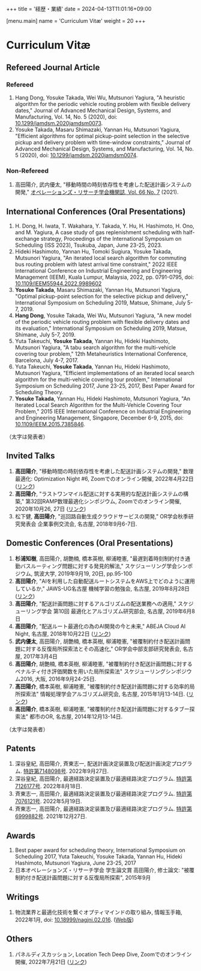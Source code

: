 +++
title = '経歴・業績'
date = 2024-04-13T11:01:16+09:00

[menu.main]
name = 'Curriculum Vitæ'
weight = 20
+++

# Curriculum Vitæ

## Refereed Journal Article

### Refereed

1. Hang Dong, Yosuke Takada, Wei Wu, Mutsunori Yagiura, "A heuristic algorithm for the periodic vehicle routing problem with flexible delivery dates," Journal of Advanced Mechanical Design, Systems, and Manufacturing, Vol. 14, No. 5 (2020), doi: [10.1299/jamdsm.2020jamdsm0073](https://doi.org/10.1299/jamdsm.2020jamdsm0073).
1. Yosuke Takada, Masaru Shimazaki, Yannan Hu, Mutsunori Yagiura, "Efficient algorithms for optimal pickup-point selection in the selective pickup and delivery problem with time-window constraints," Journal of Advanced Mechanical Design, Systems, and Manufacturing, Vol. 14, No. 5 (2020), doi: [10.1299/jamdsm.2020jamdsm0074](https://doi.org/10.1299/jamdsm.2020jamdsm0074).

### Non-Refereed

1. 高田陽介, 武内優太, "移動時間の時刻依存性を考慮した配送計画システムの開発," [オペレーションズ・リサーチ学会機関誌, Vol. 66 No. 7](https://orsj.org/?p=3290) (2021).

## International Conferences (Oral Presentations)

1. H. Dong, H. Iwata, T. Wakahara, Y. Takada, Y. Hu, H. Hashimoto, H. Ono, and M. Yagiura, A case study of gas replenishment scheduling with half-exchange strategy, Proceedings of the International Symposium on Scheduling (ISS 2023), Tsukuba, Japan, June 23-25, 2023.
1. Hideki Hashimoto, Yannan Hu, Tomoki Sugiura, Yosuke Takada, Mutsunori Yagiura, "An iterated local search algorithm for commuting bus routing problem with latest arrival time constraint," 2022 IEEE International Conference on Industrial Engineering and Engineering Management (IEEM), Kuala Lumpur, Malaysia, 2022, pp. 0791-0795, doi: [10.1109/IEEM55944.2022.9989602](https://doi.org/10.1109/IEEM55944.2022.9989602)
1. __Yosuke Takada__, Masaru Shimazaki, Yannan Hu, Mutsunori Yagiura, "Optimal pickup-point selection for the selective pickup and delivery," International Symposium on Scheduling 2019, Matsue, Shimane, July 5-7, 2019.
1. __Hang Dong__, Yosuke Takada, Wei Wu, Mutsunori Yagiura, "A new model of the periodic vehicle routing problem with flexible delivery dates and its evaluation," International Symposium on Scheduling 2019, Matsue, Shimane, July 5-7, 2019.
1. Yuta Takeuchi, __Yosuke Takada__, Yannan Hu, Hideki Hashimoto, Mutsunori Yagiura, "A tabu search algorithm for the multi-vehicle covering tour problem," 12th Metaheuristics International Conference, Barcelona, July 4-7, 2017.
1. Yuta Takeuchi, __Yosuke Takada__, Yannan Hu, Hideki Hashimoto, Mutsunori Yagiura, "Efficient implementations of an iterated local search algorithm for the multi-vehicle covering tour problem," International Symposium on Scheduling 2017, June 23-25, 2017, Best Paper Award for Scheduling Theory.
1. __Yosuke Takada__, Yannan Hu, Hideki Hashimoto, Mutsunori Yagiura, "An Iterated Local Search Algorithm for the Multi-Vehicle Covering Tour Problem," 2015 IEEE International Conference on Industrial Engineering and Engineering Management, Singapore, December 6-9, 2015, doi: [10.1109/IEEM.2015.7385846](https://doi.org/10.1109/IEEM.2015.7385846).

（太字は発表者）

## Invited Talks

1. __高田陽介__, "移動時間の時刻依存性を考慮した配送計画システムの開発," 数理最適化: Optimization Night #6, Zoomでのオンライン開催, 2022年4月22日 ([リンク](https://optimization.connpass.com/event/244468/))
1. __高田陽介__, "ラストワンマイル配送に対する実用的な配送計画システムの構築," 第32回RAMP数理最適化シンポジウム, Zoomでのオンライン開催, 2020年10月26, 27日 ([リンク](http://www.orsj.or.jp/ramp/2020/))
1. 松下健, __高田陽介__, "巡回路自動生成クラウドサービスの開発," OR学会秋季研究発表会 企業事例交流会, 名古屋, 2018年9月6-7日.

## Domestic Conferences (Oral Presentations)

1. __杉浦知樹__, 高田陽介, 胡艶楠, 橋本英樹, 柳浦睦憲, "最遅到着時刻制約付き通勤バスルーティング問題に対する発見的解法," スケジューリング学会シンポジウム, 筑波大学, 2019年9月19, 20日, pp.95-100
1. __高田陽介__, "AIを利用した自動配送ルートシステムをAWS上でどのように運用しているか," JAWS-UG名古屋 機械学習の勉強会, 名古屋, 2019年8月28日 ([リンク](https://jawsug-nagoya.doorkeeper.jp/events/94900))
1. __高田陽介__, "配送計画問題に対するアルゴリズムの配送業務への適用," スケジューリング学会 第10回 最適化とアルゴリズム研究部会, 名古屋, 2019年6月8日
1. __高田陽介__, "配送ルート最適化の為のAI開発の今と未来," ABEJA Cloud AI Night, 名古屋, 2018年10月22日 ([リンク](https://cloudai.connpass.com/event/103129/))
1. __武内優太__, 高田陽介, 胡艶楠, 橋本英樹, 柳浦睦憲, "被覆制約付き配送計画問題に対する反復局所探索法とその高速化," OR学会中部支部研究発表会, 名古屋, 2017年3月4日
1. __高田陽介__, 胡艶楠, 橋本英樹, 柳浦睦憲, "被覆制約付き配送計画問題に対するペナルティ付き評価関数を用いた局所探索法" スケジューリングシンポジウム2016, 大阪, 2016年9月24-25日.
1. __髙田陽介__, 橋本英樹, 柳浦睦憲, "被覆制約付き配送計画問題に対する効率的局所探索法" 情報処理学会アルゴリズム研究会, 名古屋, 2015年1月13-14日. ([リンク](https://doi.org/10.1299/jamdsm.2020jamdsm0073))
1. __髙田陽介__, 橋本英樹, 柳浦睦憲, "被覆制約付き配送計画問題に対するタブー探索法" 都市のOR, 名古屋, 2014年12月13-14日.

（太字は発表者）

## Patents

1. 深谷皇紀, 高田陽介, 斉東志一, 配送計画決定装置及び配送計画決定プログラム. [特許第7148098号](https://www.j-platpat.inpit.go.jp/c1800/PU/JP-7148098/35F4826408EB956A5ED3CB51A5EDF5950A3CE968224DCCFD9C9BF4F212E3BA55/15/ja). 2022年9月27日.
1. 深谷皇紀, 高田陽介, 最適経路決定装置及び最適経路決定プログラム. [特許第7126177号](https://www.j-platpat.inpit.go.jp/c1800/PU/JP-7126177/259B963AFE883F6D14C15968F1E829965D427632DABC0528DEA0E901BABB6803/15/ja). 2022年8月18日.
1. 斉東志一, 高田陽介, 最適経路決定装置及び最適経路決定プログラム. [特許第7076121号](https://www.j-platpat.inpit.go.jp/c1800/PU/JP-7076121/55E89B1B5B79D6F3098D50D88BD6D6E57E8FEE4B85A08D75C8D2EB746EB6EFBC/15/ja). 2022年5月19日.
1. 斉東志一, 高田陽介, 最適経路決定装置及び最適経路決定プログラム. [特許第6999882号](https://www.j-platpat.inpit.go.jp/c1800/PU/JP-6999882/E9D5AE477C566F4651549A4CC46ACB1C366F547119B2A94A78FCF2A901B010F0/15/ja). 2021年12月27日.

## Awards

1. Best paper award for scheduling theory, International Symposium on Scheduling 2017, Yuta Takeuchi, Yosuke Takada, Yannan Hu, Hideki Hashimoto, Mutsunori Yagiura, June 23-25, 2017
1. 日本オペレーションズ・リサーチ学会 学生論文賞 高田陽介, 修士論文: "被覆制約付き配送計画問題に対する反復局所探索", 2015年9月

## Writings

1. 物流業界と最適化技術を繋ぐオプティマインドの取り組み, 情報玉手箱, 2022年1月, doi: [10.18999/nagjni.02.016](https://doi.org/10.18999/nagjni.02.016). ([Web版](https://tamatebako.i.nagoya-u.ac.jp/5521/))

## Others

1. パネルディスカッション, Location Tech Deep Dive, Zoomでのオンライン開催, 2022年7月21日 ([リンク](https://connpass.com/event/253580/))
